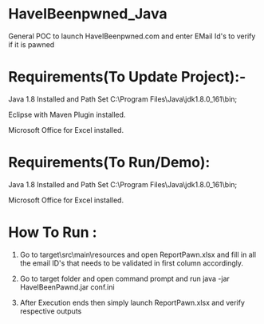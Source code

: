 # HaveIBeenpwned_Java
General POC to launch HaveIBeenpwned.com and enter EMail Id's to verify if it is pawned

# Requirements(To Update Project):-

Java 1.8 Installed and Path Set C:\Program Files\Java\jdk1.8.0_161\bin;

Eclipse with Maven Plugin installed.

Microsoft Office for Excel installed.


# Requirements(To Run/Demo):

Java 1.8 Installed and Path Set C:\Program Files\Java\jdk1.8.0_161\bin;

Microsoft Office for Excel installed.


# How To Run :

1. Go to target\src\main\resources and open ReportPawn.xlsx and fill in all the email ID's that needs to be validated in first column accordingly.

2. Go to target folder and open command prompt and run
java -jar HaveIBeenPawnd.jar conf.ini

3. After Execution ends then simply launch ReportPawn.xlsx and verify respective outputs
